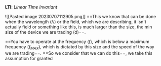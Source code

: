 **LTI**: *Linear TIme Invariant*

![[Pasted image 20230707112905.png]]
==This we know that can be done when the wavelength ($\lambda$) or the field, which we are describing, it isn't actually field or something like this, is much larger than the size, the min size of the device we are trading ($d$)==.

==You have to operate at the frequency ($f$), which is below a maximum frequency ($f_{MAX}$), which is dictated by this size and the speed of the way we are trading==. 
==So we consider that we can do this==, we take this assumption for granted